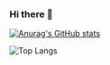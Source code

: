 ### Hi there 👋

[![Anurag's GitHub stats](https://github-readme-stats.vercel.app/api?username=wolfteam&show_icons=true&theme=dark)](https://github.com/anuraghazra/github-readme-stats)

![Top Langs](https://github-readme-stats.vercel.app/api/top-langs/?username=wolfteam&show_icons=true&theme=dark)
